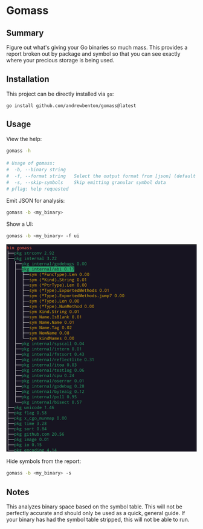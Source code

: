 Gomass
======

Summary
-------

Figure out what's giving your Go binaries so much mass.  This provides a report
broken out by package and symbol so that you can see exactly where your
precious storage is being used.

Installation
------------

This project can be directly installed via `go`:

```shell
go install github.com/andrewbenton/gomass@latest
```

Usage
-----

View the help:

```bash
gomass -h

# Usage of gomass:
#  -b, --binary string
#  -f, --format string   Select the output format from [json] (default "json")
#  -s, --skip-symbols    Skip emitting granular symbol data
# pflag: help requested
```

Emit JSON for analysis:

```bash
gomass -b <my_binary>
```

Show a UI:

```bash
gomass -b <my_binary> -f ui
```

![tree_view](https://github.com/andrewbenton/gomass/raw/main/img/tree_view.png)

Hide symbols from the report:

```bash
gomass -b <my_binary> -s
```

Notes
-----

This analyzes binary space based on the symbol table.  This will not be
perfectly accurate and should only be used as a quick, general guide.  If your
binary has had the symbol table stripped, this will not be able to run.
